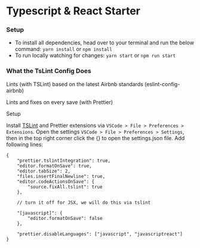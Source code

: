 # Typescript & React Starter

### Setup

-   To install all dependencies, head over to your terminal and run the below command:
    `yarn install` or `npm install`
-   To run locally watching for changes:
    `yarn start` or `npm run start`

### What the TsLint Config Does

Lints (with TSLint) based on the latest Airbnb standards (eslint-config-airbnb)

Lints and fixes on every save (with Prettier)

Setup

Install [TSLint](https://github.com/Microsoft/typescript-tslint-plugin) and Prettier extensions via `VSCode > File > Preferences > Extensions`.
Open the settings `VSCode > File > Preferences > Settings`, then in the top right corner click the {} to open the settings.json file. Add following lines:

```
{
    "prettier.tslintIntegration": true,
    "editor.formatOnSave": true,
    "editor.tabSize": 2,
    "files.insertFinalNewline": true,
    "editor.codeActionsOnSave": {
        "source.fixAll.tslint": true
    },

    // turn it off for JSX, we will do this via tslint

    "[javascript]": {
        "editor.formatOnSave": false
    },

    "prettier.disableLanguages": ["javascript", "javascriptreact"]
}


```
